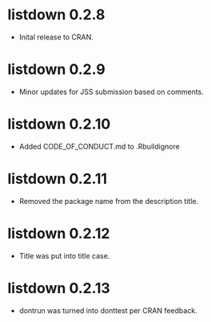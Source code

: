 # listdown 0.2.8

* Inital release to CRAN.

# listdown 0.2.9

* Minor updates for JSS submission based on comments.

# listdown 0.2.10

* Added CODE_OF_CONDUCT.md to .Rbuildignore

# listdown 0.2.11

* Removed the package name from the description title.

# listdown 0.2.12

* Title was put into title case.

# listdown 0.2.13

* dontrun was turned into donttest per CRAN feedback.
